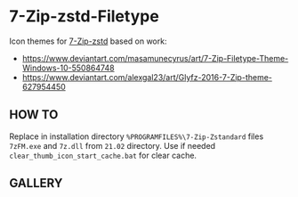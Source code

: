 # 7-Zip-zstd-Filetype

Icon themes for [7-Zip-zstd](https://github.com/mcmilk/7-Zip-zstd) based on work:
- https://www.deviantart.com/masamunecyrus/art/7-Zip-Filetype-Theme-Windows-10-550864748 <br/>
- https://www.deviantart.com/alexgal23/art/Glyfz-2016-7-Zip-theme-627954450

## HOW TO

Replace in installation directory `%PROGRAMFILES%\7-Zip-Zstandard` files `7zFM.exe` and `7z.dll` from `21.02` directory.
Use if needed `clear_thumb_icon_start_cache.bat` for clear cache. 

## GALLERY

